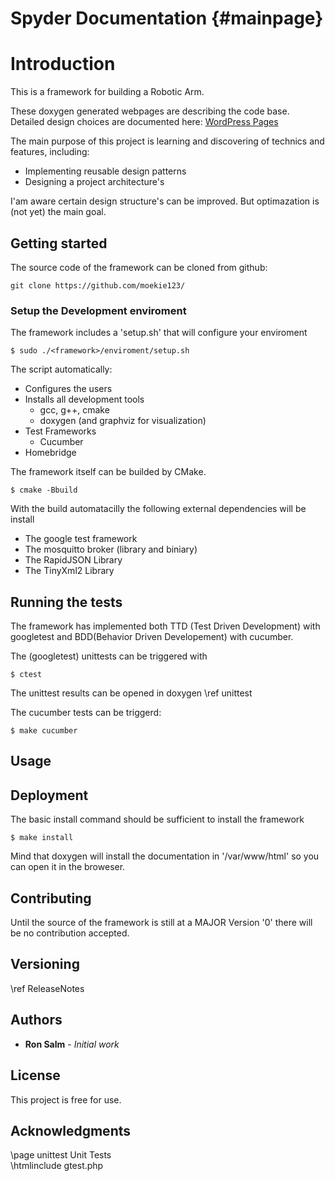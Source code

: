Spyder Documentation {#mainpage}
============

# Introduction 
This is a framework for building a Robotic Arm.
 
These doxygen generated webpages are describing the code base. 
Detailed design choices are documented here: <a href="https://moekiehome.wpcomstaging.com"> WordPress Pages </a>

The main purpose of this project is learning and discovering of technics and features, including:
 * Implementing reusable design patterns
 * Designing a project architecture's

I'am aware certain design structure's can be improved. But optimazation is (not yet) the main goal.

## Getting started
The source code of the framework can be cloned from github:
```
git clone https://github.com/moekie123/
```

### Setup the Development enviroment
The framework includes a 'setup.sh' that will configure your enviroment
```
$ sudo ./<framework>/enviroment/setup.sh
```

The script automatically:
* Configures the users
* Installs all development tools
	* gcc, g++, cmake
	* doxygen (and graphviz for visualization)
* Test Frameworks
	* Cucumber
* Homebridge

The framework itself can be builded by CMake.
```
$ cmake -Bbuild
```
With the build automatacilly the following external dependencies will be install
* The google test framework 
* The mosquitto broker (library and biniary)
* The RapidJSON Library
* The TinyXml2 Library

## Running the tests
The framework has implemented both TTD (Test Driven Development) with googletest and BDD(Behavior Driven Developement) with cucumber.

The (googletest) unittests can be triggered with
```
$ ctest
```
The unittest results can be opened in doxygen \ref unittest

The cucumber tests can be triggerd:
```
$ make cucumber
```

## Usage


## Deployment
The basic install command should be sufficient to install the framework
```
$ make install
```
Mind that doxygen will install the documentation in '/var/www/html' so you can open it in the broweser.

## Contributing
Until the source of the framework is still at a MAJOR Version '0' there will be no contribution accepted.

## Versioning
\ref ReleaseNotes

## Authors
* **Ron Salm** - *Initial work*

## License
This project is free for use. 

## Acknowledgments

<!-- Every thing below the following line will be printed in the section "Unit Tests"-->
\page unittest Unit Tests    
\htmlinclude gtest.php

